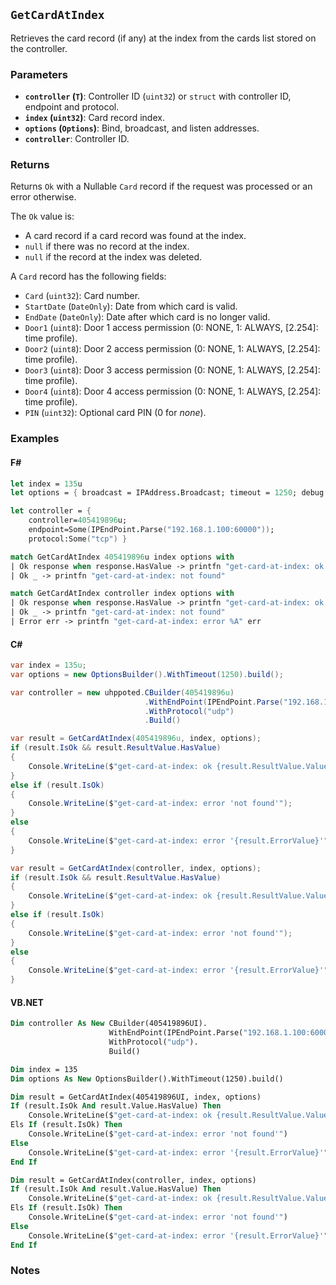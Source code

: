 ## `GetCardAtIndex`

Retrieves the card record (if any) at the index from the cards list stored on the controller.

### Parameters
- **`controller` (`T`)**: Controller ID (`uint32`) or `struct` with controller ID, endpoint and protocol.
- **`index` (`uint32`)**: Card record index.
- **`options` (`Options`)**: Bind, broadcast, and listen addresses.
- **`controller`**: Controller ID.

### Returns
Returns `Ok` with a Nullable `Card` record if the request was processed or an error otherwise. 

The `Ok` value is:
- A card record if a card record was found at the index.
- `null` if there was no record at the index.
- `null` if the record at the index was deleted.

A `Card` record has the following fields:
  - `Card` (`uint32`): Card number.
  - `StartDate` (`DateOnly`): Date from which card is valid.
  - `EndDate` (`DateOnly`): Date after which card is no longer valid.
  - `Door1` (`uint8`): Door 1 access permission (0: NONE, 1: ALWAYS, [2.254]: time profile).
  - `Door2` (`uint8`): Door 2 access permission (0: NONE, 1: ALWAYS, [2.254]: time profile).
  - `Door3` (`uint8`): Door 3 access permission (0: NONE, 1: ALWAYS, [2.254]: time profile).
  - `Door4` (`uint8`): Door 4 access permission (0: NONE, 1: ALWAYS, [2.254]: time profile).
  - `PIN` (`uint32`): Optional card PIN (0 for _none_).

### Examples
#### F#
```fsharp
let index = 135u
let options = { broadcast = IPAddress.Broadcast; timeout = 1250; debug = true }

let controller = { 
    controller=405419896u; 
    endpoint=Some(IPEndPoint.Parse("192.168.1.100:60000")); 
    protocol:Some("tcp") }

match GetCardAtIndex 405419896u index options with
| Ok response when response.HasValue -> printfn "get-card-at-index: ok %A" response.Value
| Ok _ -> printfn "get-card-at-index: not found"

match GetCardAtIndex controller index options with
| Ok response when response.HasValue -> printfn "get-card-at-index: ok %A" response.Value
| Ok _ -> printfn "get-card-at-index: not found"
| Error err -> printfn "get-card-at-index: error %A" err
```

#### C#
```csharp
var index = 135u;
var options = new OptionsBuilder().WithTimeout(1250).build();

var controller = new uhppoted.CBuilder(405419896u)
                              .WithEndPoint(IPEndPoint.Parse("192.168.1.100:60000"))
                              .WithProtocol("udp")
                              .Build()

var result = GetCardAtIndex(405419896u, index, options);
if (result.IsOk && result.ResultValue.HasValue)
{
    Console.WriteLine($"get-card-at-index: ok {result.ResultValue.Value}");
}
else if (result.IsOk)
{
    Console.WriteLine($"get-card-at-index: error 'not found'");
}
else
{
    Console.WriteLine($"get-card-at-index: error '{result.ErrorValue}'");
}

var result = GetCardAtIndex(controller, index, options);
if (result.IsOk && result.ResultValue.HasValue)
{
    Console.WriteLine($"get-card-at-index: ok {result.ResultValue.Value}");
}
else if (result.IsOk)
{
    Console.WriteLine($"get-card-at-index: error 'not found'");
}
else
{
    Console.WriteLine($"get-card-at-index: error '{result.ErrorValue}'");
}
```

#### VB.NET
```vb
Dim controller As New CBuilder(405419896UI).
                      WithEndPoint(IPEndPoint.Parse("192.168.1.100:60000")).
                      WithProtocol("udp").
                      Build()

Dim index = 135
Dim options As New OptionsBuilder().WithTimeout(1250).build()

Dim result = GetCardAtIndex(405419896UI, index, options)
If (result.IsOk And result.Value.HasValue) Then
    Console.WriteLine($"get-card-at-index: ok {result.ResultValue.Value}")
Els If (result.IsOk) Then
    Console.WriteLine($"get-card-at-index: error 'not found'")
Else
    Console.WriteLine($"get-card-at-index: error '{result.ErrorValue}'")
End If

Dim result = GetCardAtIndex(controller, index, options)
If (result.IsOk And result.Value.HasValue) Then
    Console.WriteLine($"get-card-at-index: ok {result.ResultValue.Value}")
Els If (result.IsOk) Then
    Console.WriteLine($"get-card-at-index: error 'not found'")
Else
    Console.WriteLine($"get-card-at-index: error '{result.ErrorValue}'")
End If
```

### Notes
